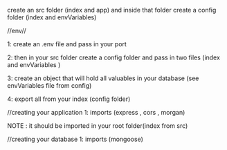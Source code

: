 create an src folder (index and app) and inside that folder create a config folder (index and envVariables)

//env//

1: create an .env file and pass in your port

2: then in your src folder create a config folder and pass in two files (index and envVariables )

3: create an object that will hold all valuables in your database (see envVariables file from config)

4: export all from your index (config folder)

//creating your application
1: imports (express , cors , morgan)

NOTE : it should be imported in your root folder(index from src)

//creating your database
1: imports (mongoose)
